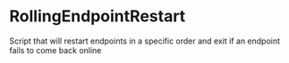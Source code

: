 # RollingEndpointRestart
Script that will restart endpoints in a specific order and exit if an endpoint fails to come back online
